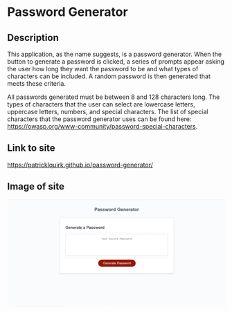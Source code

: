 # Password Generator

## Description
This application, as the name suggests, is a password generator. 
When the button to generate a password is clicked, a series of prompts appear asking the user how long they want the
password to be and what types of characters can be included.
A random password is then generated that meets these criteria.

All passwords generated must be between 8 and 128 characters long. The types of characters that the user can select are
lowercase letters, uppercase letters, numbers, and special characters. The list of special characters that the password
generator uses can be found here: https://owasp.org/www-community/password-special-characters.

## Link to site
https://patricklquirk.github.io/password-generator/

## Image of site
![Image of website](Assets/images/website-screenshot.png)
